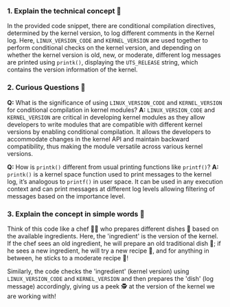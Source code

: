 ### 1. Explain the technical concept 📘
In the provided code snippet, there are conditional compilation directives, determined by the kernel version, to log different comments in the Kernel log. Here, `LINUX_VERSION_CODE` and `KERNEL_VERSION` are used together to perform conditional checks on the kernel version, and depending on whether the kernel version is old, new, or moderate, different log messages are printed using `printk()`, displaying the `UTS_RELEASE` string, which contains the version information of the kernel.

### 2. Curious Questions 🤔
**Q:** What is the significance of using `LINUX_VERSION_CODE` and `KERNEL_VERSION` for conditional compilation in kernel modules?
**A:** `LINUX_VERSION_CODE` and `KERNEL_VERSION` are critical in developing kernel modules as they allow developers to write modules that are compatible with different kernel versions by enabling conditional compilation. It allows the developers to accommodate changes in the kernel API and maintain backward compatibility, thus making the module versatile across various kernel versions.

**Q:** How is `printk()` different from usual printing functions like `printf()`?
**A:** `printk()` is a kernel space function used to print messages to the kernel log, it’s analogous to `printf()` in user space. It can be used in any execution context and can print messages at different log levels allowing filtering of messages based on the importance level.

### 3. Explain the concept in simple words 🌟
Think of this code like a chef 👨‍🍳 who prepares different dishes 🍲 based on the available ingredients. Here, the 'ingredient' is the version of the kernel. If the chef sees an old ingredient, he will prepare an old traditional dish 🍛; if he sees a new ingredient, he will try a new recipe 🥗, and for anything in between, he sticks to a moderate recipe 🍜! 

Similarly, the code checks the 'ingredient' (kernel version) using `LINUX_VERSION_CODE` and `KERNEL_VERSION` and then prepares the 'dish' (log message) accordingly, giving us a peek 🕵️ at the version of the kernel we are working with!